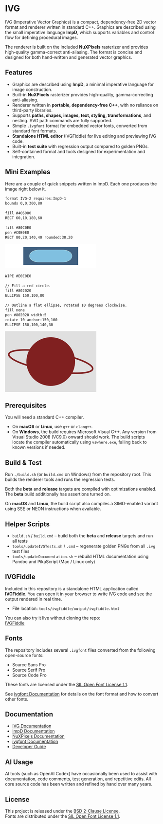 # IVG

IVG (Imperative Vector Graphics) is a compact, dependency-free 2D vector format and renderer written in standard C++. Graphics are described using the small imperative language **ImpD**, which supports variables and control flow for defining procedural images.

The renderer is built on the included **NuXPixels** rasterizer and provides high-quality gamma-correct anti-aliasing. The format is concise and designed for both hand-written and generated vector graphics.

## Features

- Graphics are described using **ImpD**, a minimal imperative language for image construction.  
- Built-in **NuXPixels** rasterizer provides high-quality, gamma-correcting anti-aliasing.  
- Renderer written in **portable, dependency-free C++**, with no reliance on third-party libraries.  
- Supports **paths, shapes, images, text, styling, transformations**, and nesting. SVG path commands are fully supported.
- Simple `.ivgfont` format for embedded vector fonts, converted from standard font formats.
- **Standalone HTML editor** (IVGFiddle) for live editing and previewing IVG code.  
- Built-in **test suite** with regression output compared to golden PNGs.  
- Self-contained format and tools designed for experimentation and integration.

## Mini Examples


Here are a couple of quick snippets written in ImpD. Each one produces the image right below it.

```ImpD
format IVG-2 requires:ImpD-1
bounds 0,0,300,80

fill #406080
RECT 60,10,180,60

fill #80C0E0
pen #C0E0E0
RECT 80,20,140,40 rounded:30,20
```
![Rounded rectangle example](docs/images/rectExample.png)

```ImpD
WIPE #E0E0E0

// Fill a red circle.
fill #802020
ELLIPSE 150,100,80

// Outline a flat ellipse, rotated 10 degrees clockwise.
fill none
pen #802020 width:5
rotate 10 anchor:150,100
ELLIPSE 150,100,140,30
```
![Ellipse example](docs/images/ellipseExample.png)

## Prerequisites

You will need a standard C++ compiler.

- On **macOS** or **Linux**, use `g++` or `clang++`.
- On **Windows**, the build requires Microsoft Visual C++. Any version from Visual Studio 2008 (VC9.0) onward should work. The build scripts locate the compiler automatically using `vswhere.exe`, falling back to known versions if needed.

## Build & Test

Run `./build.sh` (or `build.cmd` on Windows) from the repository root. This builds the renderer tools and runs the regression tests.

Both the **beta** and **release** targets are compiled with optimizations enabled. The **beta** build additionally has assertions turned on.

On **macOS** and **Linux**, the build script also compiles a SIMD-enabled variant using SSE or NEON instructions when available.

## Helper Scripts

- `build.sh` / `build.cmd` – build both the **beta** and **release** targets and run all tests  
- `tools/updateIVGTests.sh` / `.cmd` – regenerate golden PNGs from all `.ivg` test files
- `tools/updateDocumentation.sh` – rebuild HTML documentation using Pandoc and PikaScript (Mac / Linux only)

## IVGFiddle

Included in this repository is a standalone HTML application called **IVGFiddle**. You can open it in your browser to write IVG code and see the output rendered in real time.

- File location: `tools/ivgfiddle/output/ivgfiddle.html`

You can also try it live without cloning the repo:  
[IVGFiddle](https://htmlpreview.github.io/?https://github.com/malstrom72/IVG/blob/main/tools/ivgfiddle/output/ivgfiddle.html)

## Fonts

The repository includes several `.ivgfont` files converted from the following open-source fonts:

- Source Sans Pro  
- Source Serif Pro  
- Source Code Pro  

These fonts are licensed under the [SIL Open Font License 1.1](https://scripts.sil.org/OFL).

See [ivgfont Documentation](docs/ivgfont%20Documentation.md) for details on the font format and how to convert other fonts.

## Documentation

- [IVG Documentation](docs/IVG%20Documentation.md)
- [ImpD Documentation](docs/ImpD%20Documentation.md)
- [NuXPixels Documentation](docs/NuXPixels%20Documentation.md)
- [ivgfont Documentation](docs/ivgfont%20Documentation.md)
- [Developer Guide](docs/Developer%20Guide.md)

## AI Usage

AI tools (such as OpenAI Codex) have occasionally been used to assist with documentation, code comments, test generation, and repetitive edits. All core source code has been written and refined by hand over many years.

## License

This project is released under the [BSD 2-Clause License](LICENSE).  
Fonts are distributed under the [SIL Open Font License 1.1](https://scripts.sil.org/OFL).
<!-- Dummy change to enable PR -->
